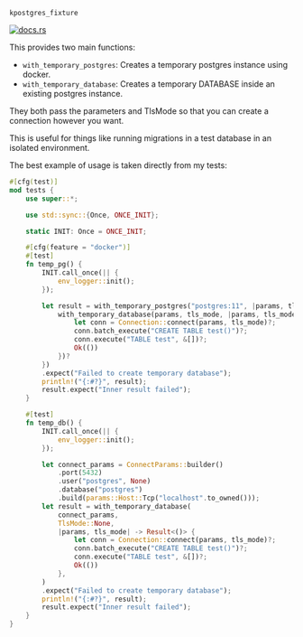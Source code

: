 `kpostgres_fixture`

[![docs.rs](https://docs.rs/kpostgres_fixture/badge.svg)](https://docs.rs/kpostgres_fixture)

This provides two main functions:
- `with_temporary_postgres`: Creates a temporary postgres instance using docker.
- `with_temporary_database`: Creates a temporary DATABASE inside an existing postgres instance.

They both pass the parameters and TlsMode so that you can create a connection however you want.

This is useful for things like running migrations in a test database in an isolated environment.

The best example of usage is taken directly from my tests:

```rust
#[cfg(test)]
mod tests {
    use super::*;

    use std::sync::{Once, ONCE_INIT};

    static INIT: Once = ONCE_INIT;

    #[cfg(feature = "docker")]
    #[test]
    fn temp_pg() {
        INIT.call_once(|| {
            env_logger::init();
        });

        let result = with_temporary_postgres("postgres:11", |params, tls_mode, _| -> Result<()> {
            with_temporary_database(params, tls_mode, |params, tls_mode| -> Result<()> {
                let conn = Connection::connect(params, tls_mode)?;
                conn.batch_execute("CREATE TABLE test()")?;
                conn.execute("TABLE test", &[])?;
                Ok(())
            })?
        })
        .expect("Failed to create temporary database");
        println!("{:#?}", result);
        result.expect("Inner result failed");
    }

    #[test]
    fn temp_db() {
        INIT.call_once(|| {
            env_logger::init();
        });

        let connect_params = ConnectParams::builder()
            .port(5432)
            .user("postgres", None)
            .database("postgres")
            .build(params::Host::Tcp("localhost".to_owned()));
        let result = with_temporary_database(
            connect_params,
            TlsMode::None,
            |params, tls_mode| -> Result<()> {
                let conn = Connection::connect(params, tls_mode)?;
                conn.batch_execute("CREATE TABLE test()")?;
                conn.execute("TABLE test", &[])?;
                Ok(())
            },
        )
        .expect("Failed to create temporary database");
        println!("{:#?}", result);
        result.expect("Inner result failed");
    }
}
```

